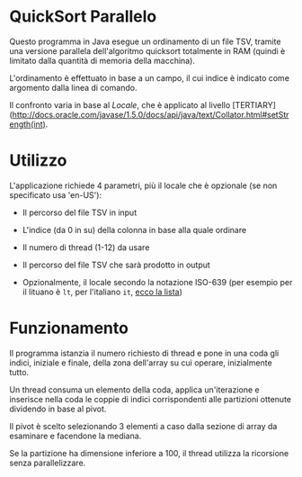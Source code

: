 QuickSort Parallelo
=================== 

Questo programma in Java esegue un ordinamento di un file TSV, tramite una versione parallela dell'algoritmo quicksort totalmente in RAM (quindi è limitato dalla quantità di memoria della macchina).

L'ordinamento è effettuato in base a un campo, il cui indice è indicato come argomento dalla linea di comando.

Il confronto varia in base al *Locale*, che è applicato al livello [TERTIARY](http://docs.oracle.com/javase/1.5.0/docs/api/java/text/Collator.html#setStrength(int).

Utilizzo
========

L'applicazione richiede 4 parametri, più il locale che è opzionale (se non specificato usa 'en-US'):

* Il percorso del file TSV in input

* L'indice (da 0 in su) della colonna in base alla quale ordinare

* Il numero di thread (1-12) da usare

* Il percorso del file TSV che sarà prodotto in output

* Opzionalmente, il locale secondo la notazione ISO-639 (per esempio per il lituano è `lt`, per l'italiano `it`, [ecco la lista](https://en.wikipedia.org/wiki/List_of_ISO_639-1_codes))



Funzionamento
=============

Il programma istanzia il numero richiesto di thread e pone in una coda gli indici, iniziale e finale, della zona dell'array su cui operare, inizialmente tutto.

Un thread consuma un elemento della coda, applica un'iterazione e inserisce nella coda le coppie di indici corrispondenti alle partizioni ottenute dividendo in base al pivot.

Il pivot è scelto selezionando 3 elementi a caso dalla sezione di array da esaminare e facendone la mediana.

Se la partizione ha dimensione inferiore a 100, il thread utilizza la ricorsione senza parallelizzare.

